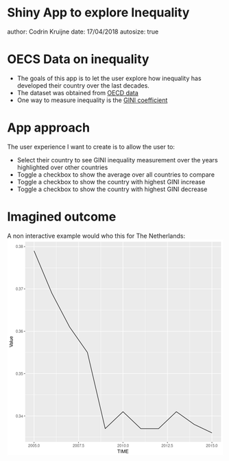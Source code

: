 Shiny App to explore Inequality
========================================================
author: Codrin Kruijne
date: 17/04/2018
autosize: true

OECS Data on inequality
========================================================

- The goals of this app is to let the user explore how inequality has developed their country over the last decades.
- The dataset was obtained from [OECD data](https://data.oecd.org/inequality/income-inequality.htm)
- One way to measure inequality is the [GINI coefficient](https://en.wikipedia.org/wiki/Gini_coefficient)

App approach
========================================================

The user experience I want to create is to allow the user to:
- Select their country to see GINI inequality measurement over the years highlighted over other countries
- Toggle a checkbox to show the average over all countries to compare
- Toggle a checkbox to show the country with highest GINI increase
- Toggle a checkbox to show the country with highest GINI decrease

Imagined outcome
========================================================

A non interactive example would who this for The Netherlands:
![plot of chunk unnamed-chunk-1](InequalityShinyPitch-figure/unnamed-chunk-1-1.png)
